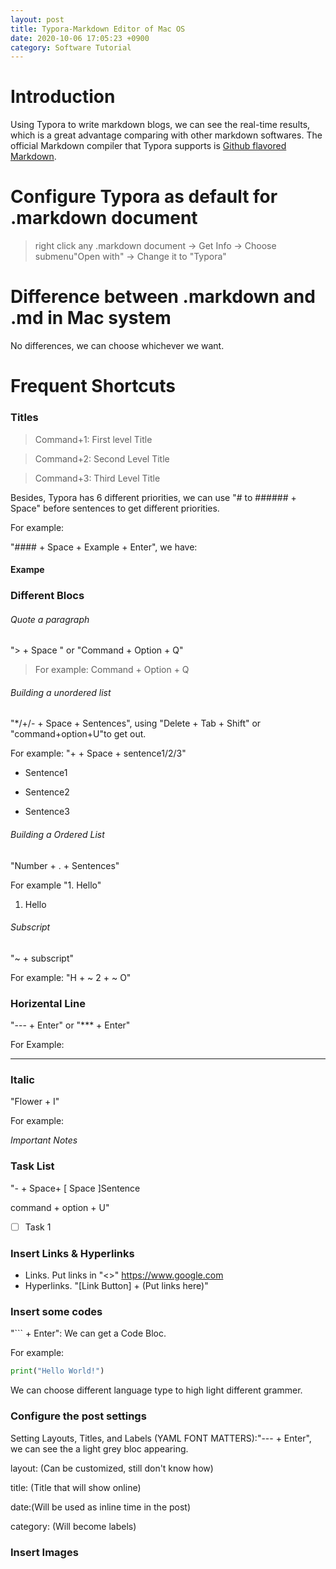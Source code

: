 ```yaml
---
layout: post
title: Typora-Markdown Editor of Mac OS
date: 2020-10-06 17:05:23 +0900
category: Software Tutorial
---
```




# Introduction

Using Typora to write markdown blogs, we can see the real-time results, which is a great advantage comparing with other markdown softwares. The official Markdown compiler that Typora supports is [Github flavored Markdown](https://guides.github.com/features/mastering-markdown/).

# Configure Typora as default for .markdown document

> right click any .markdown document -> Get Info -> Choose submenu"Open with" -> Change it to "Typora"

# Difference between .markdown and .md in Mac system

No differences, we can choose whichever we want.

# Frequent Shortcuts

### Titles

>  Command+1: First level Title

>  Command+2: Second Level Title

>  Command+3: Third Level Title

Besides, Typora has 6 different priorities, we can use "# to ###### + Space" before sentences to get different priorities.

For example:

"#### + Space + Example + Enter", we have:

#### Exampe

### Different Blocs

###### Quote a paragraph

 "> + Space " or "Command + Option + Q"

> For example: Command + Option + Q

###### Building a unordered list

"*/+/- + Space + Sentences", using "Delete + Tab + Shift"  or "command+option+U"to get out.

For example: "+ + Space + sentence1/2/3"

- Sentence1

- Sentence2

- Sentence3

###### Building a Ordered List 

"Number + . + Sentences"

For example "1. Hello"

1. Hello

###### Subscript

 "~ + subscript"

For example: "H + ~ 2 + ~ O"

### Horizental Line

"--- + Enter" or "*** + Enter"

For Example:

---

### Italic

"Flower + I"

For example:

*Important Notes*



### Task List

"- + Space+ [ Space ]Sentence

command + option + U"

- [ ] Task 1

### Insert Links & Hyperlinks

+ Links. Put links in "<>" <https://www.google.com>
+ Hyperlinks. "[Link Button] + (Put links here)"

### Insert some codes

"``` + Enter": We can get a Code Bloc.

For example:

```python
print("Hello World!")
```

We can choose different language type to high light different grammer.

### Configure the post settings

Setting Layouts, Titles, and Labels (YAML FONT MATTERS):"--- + Enter", we can see the a light grey bloc appearing.

layout: (Can be customized, still don't know how)

title: (Title that will show online)

date:(Will be used as inline time in the post)

category: (Will become labels)

### Insert Images

![]()



